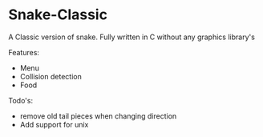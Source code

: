 # Snake-Classic
A Classic version of snake. Fully written in C without any graphics library's

Features:

- Menu
- Collision detection
- Food

Todo's:

- remove old tail pieces when changing direction
- Add support for unix 

